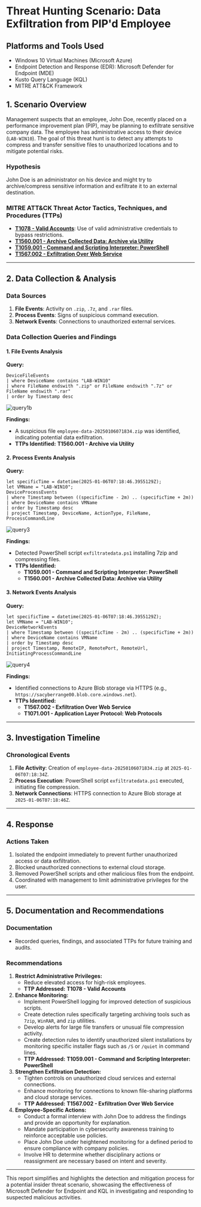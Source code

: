 # Threat Hunting Scenario: Data Exfiltration from PIP'd Employee

## Platforms and Tools Used
- Windows 10 Virtual Machines (Microsoft Azure)
- Endpoint Detection and Response (EDR): Microsoft Defender for Endpoint (MDE)
- Kusto Query Language (KQL)
- MITRE ATT&CK Framework

## 1. Scenario Overview

Management suspects that an employee, John Doe, recently placed on a performance improvement plan (PIP), may be planning to exfiltrate sensitive company data. The employee has administrative access to their device (`LAB-WIN10`). The goal of this threat hunt is to detect any attempts to compress and transfer sensitive files to unauthorized locations and to mitigate potential risks.

### Hypothesis
John Doe is an administrator on his device and might try to archive/compress sensitive information and exfiltrate it to an external destination.

### MITRE ATT&CK Threat Actor Tactics, Techniques, and Procedures (TTPs)
- [**T1078 - Valid Accounts**](https://attack.mitre.org/techniques/T1078/): Use of valid administrative credentials to bypass restrictions.
- [**T1560.001 - Archive Collected Data: Archive via Utility**](https://attack.mitre.org/techniques/T1560/001/)
- [**T1059.001 - Command and Scripting Interpreter: PowerShell**](https://attack.mitre.org/techniques/T1059/001/)
- [**T1567.002 - Exfiltration Over Web Service**](https://attack.mitre.org/techniques/T1567/002/)
---

## 2. Data Collection & Analysis

### Data Sources
1. **File Events**: Activity on `.zip`, `.7z`, and `.rar` files.
2. **Process Events**: Signs of suspicious command execution.
3. **Network Events**: Connections to unauthorized external services.

### Data Collection Queries and Findings

#### 1. File Events Analysis
**Query:**
```kql
DeviceFileEvents
| where DeviceName contains "LAB-WIN10"
| where FileName endswith ".zip" or FileName endswith ".7z" or FileName endswith ".rar"
| order by Timestamp desc
```

![query1b](https://github.com/user-attachments/assets/cd26b853-e2d1-4cee-b4c7-4a4e1f1881f2)


**Findings:**
- A suspicious file `employee-data-20250106071834.zip` was identified, indicating potential data exfiltration.
- **TTPs Identified:** **T1560.001 - Archive via Utility**

#### 2. Process Events Analysis
**Query:**
```kql
let specificTime = datetime(2025-01-06T07:18:46.3955129Z);
let VMName = "LAB-WIN10";
DeviceProcessEvents
| where Timestamp between ((specificTime - 2m) .. (specificTime + 2m))
| where DeviceName contains VMName
| order by Timestamp desc
| project Timestamp, DeviceName, ActionType, FileName, ProcessCommandLine
```

![query3](https://github.com/user-attachments/assets/f03d3d0e-2088-45fc-aed7-1a7e25fa744a)

**Findings:**
- Detected PowerShell script `exfiltratedata.ps1` installing 7zip and compressing files.
- **TTPs Identified:**
  - **T1059.001 - Command and Scripting Interpreter: PowerShell**
  - **T1560.001 - Archive Collected Data: Archive via Utility**

#### 3. Network Events Analysis
**Query:**
```kql
let specificTime = datetime(2025-01-06T07:18:46.3955129Z);
let VMName = "LAB-WIN10";
DeviceNetworkEvents
| where Timestamp between ((specificTime - 2m) .. (specificTime + 2m))
| where DeviceName contains VMName
| order by Timestamp desc
| project Timestamp, RemoteIP, RemotePort, RemoteUrl, InitiatingProcessCommandLine
```

![query4](https://github.com/user-attachments/assets/ca436dda-25e2-4390-a8b5-28c523d06cb4)

**Findings:**
- Identified connections to Azure Blob storage via HTTPS (e.g., `https://sacyberrange00.blob.core.windows.net`).
- **TTPs Identified:**
  - **T1567.002 - Exfiltration Over Web Service**
  - **T1071.001 - Application Layer Protocol: Web Protocols**

---

## 3. Investigation Timeline

### Chronological Events
1. **File Activity**: Creation of `employee-data-20250106071834.zip` at `2025-01-06T07:18:34Z`.
2. **Process Execution**: PowerShell script `exfiltratedata.ps1` executed, initiating file compression.
3. **Network Connections**: HTTPS connection to Azure Blob storage at `2025-01-06T07:18:46Z`.

---

## 4. Response

### Actions Taken
1. Isolated the endpoint immediately to prevent further unauthorized access or data exfiltration.
2. Blocked unauthorized connections to external cloud storage.
3. Removed PowerShell scripts and other malicious files from the endpoint.
4. Coordinated with management to limit administrative privileges for the user.

---

## 5. Documentation and Recommendations

### Documentation
- Recorded queries, findings, and associated TTPs for future training and audits.

### Recommendations
1. **Restrict Administrative Privileges:**
   - Reduce elevated access for high-risk employees.
   - **TTP Addressed:** **T1078 - Valid Accounts**
2. **Enhance Monitoring:**
   - Implement PowerShell logging for improved detection of suspicious scripts.
   - Create detection rules specifically targeting archiving tools such as `7zip`, `WinRAR`, and `zip` utilities.
   - Develop alerts for large file transfers or unusual file compression activity.
   - Create detection rules to identify unauthorized silent installations by monitoring specific installer flags such as `/S` or `/quiet` in command lines.
   - **TTP Addressed:** **T1059.001 - Command and Scripting Interpreter: PowerShell**
3. **Strengthen Exfiltration Detection:**
   - Tighten controls on unauthorized cloud services and external connections.
   - Enhance monitoring for connections to known file-sharing platforms and cloud storage services.
   - **TTP Addressed:** **T1567.002 - Exfiltration Over Web Service**
4. **Employee-Specific Actions:**
   - Conduct a formal interview with John Doe to address the findings and provide an opportunity for explanation.
   - Mandate participation in cybersecurity awareness training to reinforce acceptable use policies.
   - Place John Doe under heightened monitoring for a defined period to ensure compliance with company policies.
   - Involve HR to determine whether disciplinary actions or reassignment are necessary based on intent and severity.

---

This report simplifies and highlights the detection and mitigation process for a potential insider threat scenario, showcasing the effectiveness of Microsoft Defender for Endpoint and KQL in investigating and responding to suspected malicious activities.
